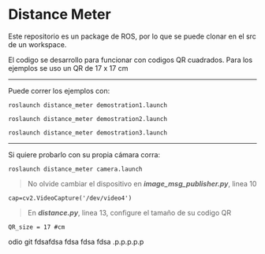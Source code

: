 # Distance Meter

Este repositorio es un package de ROS, por lo que se puede clonar en el src de un workspace.

El codigo se desarrollo para funcionar con codigos QR cuadrados. Para los ejemplos se uso un QR de 17 x 17 cm

---
Puede correr los ejemplos con:
```
roslaunch distance_meter demostration1.launch
```
```
roslaunch distance_meter demostration2.launch
```
```
roslaunch distance_meter demostration3.launch
```
---
Si quiere probarlo con su propia cámara corra:

```
roslaunch distance_meter camera.launch
```

> No olvide cambiar el dispositivo en ***image_msg_publisher.py***, linea 10
```{python3}
cap=cv2.VideoCapture('/dev/video4')
```
> En ***distance.py***, linea 13, configure el tamaño de su codigo QR
```{python3}
QR_size = 17 #cm
```
odio git
fdsafdsa
fdsa
fdsa
fdsa
.p.p.p.p.p